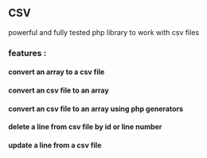 ## CSV

powerful and fully tested php library to work with csv files

### features :
#### convert an array to a csv file
#### convert an csv file to an array
#### convert an csv file to an array using php generators
#### delete a line from csv file by id or line number
#### update a line from a csv file